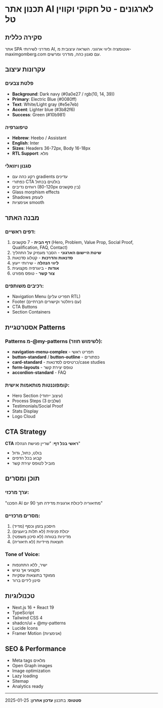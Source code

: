 # תכנון אתר AI לארגונים - טל חקוקי וקווין טל

## סקירה כללית

אתר SPA מודרני לשירותי AI, אוטומציה וליווי ארגוני.
השראה עיצובית מ-maximgomberg.com עם סגנון כהה, מודרני ומרשים.

## עקרונות עיצוב

### פלטת צבעים
- **Background**: Dark navy (#0a0e27 / rgb(10, 14, 39))
- **Primary**: Electric Blue (#0080ff)
- **Text**: White/Light gray (#e5e7eb)
- **Accent**: Lighter blue (#3b82f6)
- **Success**: Green (#10b981)

### טיפוגרפיה
- **Hebrew**: Heebo / Assistant
- **English**: Inter
- **Sizes**: Headers 36-72px, Body 16-18px
- **RTL Support**: מלא

### סגנון ויזואלי
- רקע כהה עם gradients עדינים
- כפתורי CTA בולטים בכחול
- רווחים נדיבים (80-120px בין סקשנים)
- Glass morphism effects
- Shadows לעומק
- אנימציות smooth

## מבנה האתר

### דפים ראשיים:
1. **דף הבית** - 7 סקשנים (Hero, Problem, Value Prop, Social Proof, Qualification, FAQ, Contact)
2. **שיטת היישום הארגוני** - הסבר מעמיק על התהליך
3. **סדנאות והדרכות** - קטלוג סדנאות
4. **ליווי הנהלה** - שירותי ייעוץ
5. **אודות** - ביוגרפיה מקצועית
6. **צור קשר** - טופס מפורט

### רכיבים משותפים:
- Navigation Menu (תפריט עליון RTL)
- Footer (עם ניוזלטר וקישורים חברתיים)
- CTA Buttons
- Section Containers

## אסטרטגיית Patterns

### Patterns מ-@my-patterns (לשימוש חוזר):
- **navigation-menu-complex** - תפריט ראשי
- **button-standard** / **button-outline** - כפתורים
- **card-standard** - כרטיסים לסדנאות/case studies
- **form-layouts** - טופס יצירת קשר
- **accordion-standard** - FAQ

### קומפוננטות מותאמות אישית:
- Hero Section (עיצוב ייחודי)
- Process Steps (3 שלבים)
- Testimonials/Social Proof
- Stats Display
- Logo Cloud

## CTA Strategy

**CTA ראשי בכל דף**: "שריין פגישת הנהלה"
- בולט, כחול, גדול
- קבוע בכל הדפים
- מוביל לטופס יצירת קשר

## תוכן ומסרים

### ערך מרכזי:
"הפכנו AI מתיאוריה ליכולת ארגונית מדידה תוך 90 יום"

### מסרים מרכזיים:
1. חיסכון בזמן וכסף (מדיד)
2. יכולת פנימית (לא תלות ביועצים)
3. מדיניות בטוחה (לא סיכון משפטי)
4. תוצאות מיידיות (לא תיאוריה)

### Tone of Voice:
- ישיר, ללא התחנפות
- מקצועי אך נגיש
- ממוקד בתוצאות עסקיות
- סינון לידים ברור

## טכנולוגיות

- Next.js 16 + React 19
- TypeScript
- Tailwind CSS 4
- shadcn/ui + @my-patterns
- Lucide Icons
- Framer Motion (אנימציות)

## SEO & Performance

- Meta tags מלאים
- Open Graph images
- Image optimization
- Lazy loading
- Sitemap
- Analytics ready

---

**סטטוס**: בתכנון
**עדכון אחרון**: 2025-01-25
